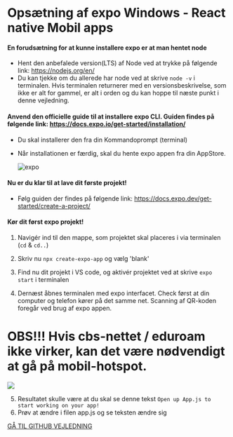 # Opsætning af expo Windows - React native Mobil apps

#### En forudsætning for at kunne installere expo er at man hentet node
- Hent den anbefalede version(LTS) af Node ved at trykke på følgende link: https://nodejs.org/en/
- Du kan tjekke om du allerede har node ved at skrive `node -v` i terminalen. Hvis terminalen returnerer med en versionsbeskrivelse, som ikke er alt for gammel, er alt i orden og du kan hoppe til næste punkt i denne vejledning. 

#### Anvend den officielle guide til at installere expo CLI. Guiden findes på følgende link: https://docs.expo.io/get-started/installation/
- Du skal installerer den fra din Kommandoprompt (terminal)
- Når installationen er færdig, skal du hente expo appen fra din AppStore.
 
  ![expo](billeder/expoIcon.png)


#### Nu er du klar til at lave dit første projekt! 
- Følg guiden der findes på følgende link: https://docs.expo.dev/get-started/create-a-project/

#### Kør dit først expo projekt!
1. Navigér ind til den mappe, som projektet skal placeres i via terminalen (`cd` & `cd..`)

2. Skriv nu `npx create-expo-app` og vælg 'blank'
3. Find nu dit projekt i VS code, og aktivér projektet ved at skrive
   `expo start` i terminalen

4. Dernæst åbnes terminalen med expo interfacet. Check først at din computer og telefon kører på det samme net. Scanning af QR-koden foregår ved brug af expo appen.
# OBS!!! Hvis cbs-nettet / eduroam ikke virker, kan det være nødvendigt at gå på mobil-hotspot. 
   ![](billeder/screenshot5.png)

5. Resultatet skulle være at du skal se denne tekst `Open up App.js to start working on your app!`
6. Prøv at ændre i filen app.js og se teksten ændre sig


<a href="https://github.com/CBS-INNT/0_intro_vejledning/blob/main/github/github-copilot_vejledning.md" target="_blank">GÅ TIL GITHUB VEJLEDNING</a>
